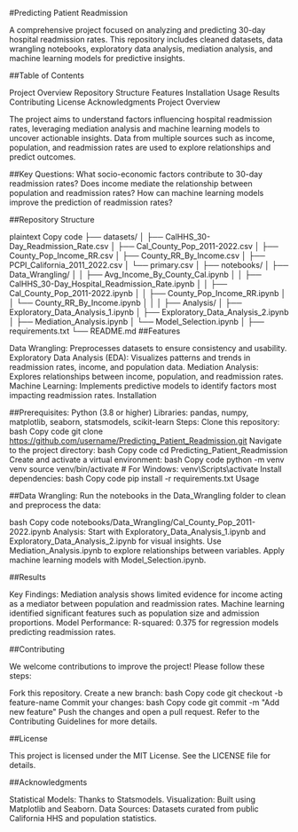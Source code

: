#Predicting Patient Readmission

A comprehensive project focused on analyzing and predicting 30-day hospital readmission rates. This repository includes cleaned datasets, data wrangling notebooks, exploratory data analysis, mediation analysis, and machine learning models for predictive insights.

##Table of Contents

Project Overview
Repository Structure
Features
Installation
Usage
Results
Contributing
License
Acknowledgments
Project Overview

The project aims to understand factors influencing hospital readmission rates, leveraging mediation analysis and machine learning models to uncover actionable insights. Data from multiple sources such as income, population, and readmission rates are used to explore relationships and predict outcomes.

##Key Questions:
What socio-economic factors contribute to 30-day readmission rates?
Does income mediate the relationship between population and readmission rates?
How can machine learning models improve the prediction of readmission rates?

##Repository Structure

plaintext
Copy code
├── datasets/
│   ├── CalHHS_30-Day_Readmission_Rate.csv
│   ├── Cal_County_Pop_2011-2022.csv
│   ├── County_Pop_Income_RR.csv
│   ├── County_RR_By_Income.csv
│   ├── PCPI_California_2011_2022.csv
│   └── primary.csv
│
├── notebooks/
│   ├── Data_Wrangling/
│   │   ├── Avg_Income_By_County_Cal.ipynb
│   │   ├── CalHHS_30-Day_Hospital_Readmission_Rate.ipynb
│   │   ├── Cal_County_Pop_2011-2022.ipynb
│   │   ├── County_Pop_Income_RR.ipynb
│   │   └── County_RR_By_Income.ipynb
│   │
│   ├── Analysis/
│       ├── Exploratory_Data_Analysis_1.ipynb
│       ├── Exploratory_Data_Analysis_2.ipynb
│       ├── Mediation_Analysis.ipynb
│       └── Model_Selection.ipynb
│
├── requirements.txt
└── README.md
##Features

Data Wrangling: Preprocesses datasets to ensure consistency and usability.
Exploratory Data Analysis (EDA): Visualizes patterns and trends in readmission rates, income, and population data.
Mediation Analysis: Explores relationships between income, population, and readmission rates.
Machine Learning: Implements predictive models to identify factors most impacting readmission rates.
Installation

##Prerequisites:
Python (3.8 or higher)
Libraries: pandas, numpy, matplotlib, seaborn, statsmodels, scikit-learn
Steps:
Clone this repository:
bash
Copy code
git clone https://github.com/username/Predicting_Patient_Readmission.git
Navigate to the project directory:
bash
Copy code
cd Predicting_Patient_Readmission
Create and activate a virtual environment:
bash
Copy code
python -m venv venv
source venv/bin/activate  # For Windows: venv\Scripts\activate
Install dependencies:
bash
Copy code
pip install -r requirements.txt
Usage

##Data Wrangling:
Run the notebooks in the Data_Wrangling folder to clean and preprocess the data:

bash
Copy code
notebooks/Data_Wrangling/Cal_County_Pop_2011-2022.ipynb
Analysis:
Start with Exploratory_Data_Analysis_1.ipynb and Exploratory_Data_Analysis_2.ipynb for visual insights.
Use Mediation_Analysis.ipynb to explore relationships between variables.
Apply machine learning models with Model_Selection.ipynb.

##Results

Key Findings:
Mediation analysis shows limited evidence for income acting as a mediator between population and readmission rates.
Machine learning identified significant features such as population size and admission proportions.
Model Performance:
R-squared: 0.375 for regression models predicting readmission rates.

##Contributing

We welcome contributions to improve the project! Please follow these steps:

Fork this repository.
Create a new branch:
bash
Copy code
git checkout -b feature-name
Commit your changes:
bash
Copy code
git commit -m "Add new feature"
Push the changes and open a pull request.
Refer to the Contributing Guidelines for more details.

##License

This project is licensed under the MIT License. See the LICENSE file for details.

##Acknowledgments

Statistical Models: Thanks to Statsmodels.
Visualization: Built using Matplotlib and Seaborn.
Data Sources: Datasets curated from public California HHS and population statistics.
